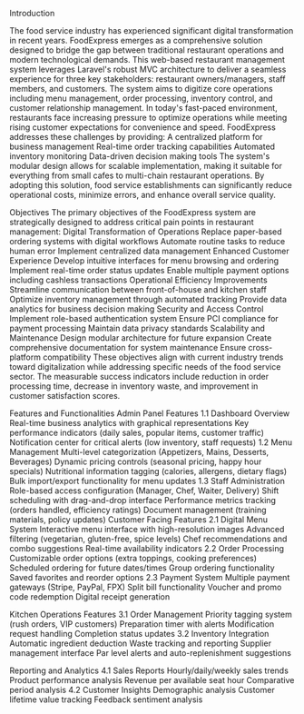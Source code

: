 Introduction

The food service industry has experienced significant digital transformation in recent years. FoodExpress emerges as a comprehensive solution designed to bridge the gap between traditional restaurant operations and modern technological demands.
This web-based restaurant management system leverages Laravel's robust MVC architecture to deliver a seamless experience for three key stakeholders: restaurant owners/managers, staff members, and customers. The system aims to digitize core operations including menu management, order processing, inventory control, and customer relationship management.
In today's fast-paced environment, restaurants face increasing pressure to optimize operations while meeting rising customer expectations for convenience and speed. FoodExpress addresses these challenges by providing:
A centralized platform for business management
Real-time order tracking capabilities
Automated inventory monitoring
Data-driven decision making tools
The system's modular design allows for scalable implementation, making it suitable for everything from small cafes to multi-chain restaurant operations. By adopting this solution, food service establishments can significantly reduce operational costs, minimize errors, and enhance overall service quality.


Objectives
The primary objectives of the FoodExpress system are strategically designed to address critical pain points in restaurant management:
Digital Transformation of Operations
Replace paper-based ordering systems with digital workflows
Automate routine tasks to reduce human error
Implement centralized data management
Enhanced Customer Experience
Develop intuitive interfaces for menu browsing and ordering
Implement real-time order status updates
Enable multiple payment options including cashless transactions
Operational Efficiency Improvements
Streamline communication between front-of-house and kitchen staff
Optimize inventory management through automated tracking
Provide data analytics for business decision making
Security and Access Control
Implement role-based authentication system
Ensure PCI compliance for payment processing
Maintain data privacy standards
Scalability and Maintenance
Design modular architecture for future expansion
Create comprehensive documentation for system maintenance
Ensure cross-platform compatibility
These objectives align with current industry trends toward digitalization while addressing specific needs of the food service sector. The measurable success indicators include reduction in order processing time, decrease in inventory waste, and improvement in customer satisfaction scores.





Features and Functionalities
Admin Panel Features
1.1 Dashboard Overview
Real-time business analytics with graphical representations
Key performance indicators (daily sales, popular items, customer traffic)
Notification center for critical alerts (low inventory, staff requests)
1.2 Menu Management
Multi-level categorization (Appetizers, Mains, Desserts, Beverages)
Dynamic pricing controls (seasonal pricing, happy hour specials)
Nutritional information tagging (calories, allergens, dietary flags)
Bulk import/export functionality for menu updates
1.3 Staff Administration
Role-based access configuration (Manager, Chef, Waiter, Delivery)
Shift scheduling with drag-and-drop interface
Performance metrics tracking (orders handled, efficiency ratings)
Document management (training materials, policy updates)
Customer Facing Features
2.1 Digital Menu System
Interactive menu interface with high-resolution images
Advanced filtering (vegetarian, gluten-free, spice levels)
Chef recommendations and combo suggestions
Real-time availability indicators
2.2 Order Processing
Customizable order options (extra toppings, cooking preferences)
Scheduled ordering for future dates/times
Group ordering functionality	
Saved favorites and reorder options
2.3 Payment System
Multiple payment gateways (Stripe, PayPal, FPX)
Split bill functionality
Voucher and promo code redemption
Digital receipt generation

Kitchen Operations Features
3.1 Order Management
Priority tagging system (rush orders, VIP customers)
Preparation timer with alerts
Modification request handling
Completion status updates
3.2 Inventory Integration
Automatic ingredient deduction
Waste tracking and reporting
Supplier management interface
Par level alerts and auto-replenishment suggestions

Reporting and Analytics
4.1 Sales Reports
Hourly/daily/weekly sales trends
Product performance analysis
Revenue per available seat hour
Comparative period analysis
4.2 Customer Insights
Demographic analysis
Customer lifetime value tracking
Feedback sentiment analysis





















































